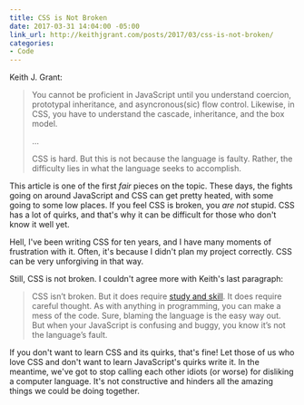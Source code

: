 ```yaml
---
title: CSS is Not Broken
date: 2017-03-31 14:04:00 -05:00
link_url: http://keithjgrant.com/posts/2017/03/css-is-not-broken/
categories:
- Code
---
```


Keith J. Grant:

> You cannot be proficient in JavaScript until you understand coercion, prototypal inheritance, and asyncronous(sic) flow control. Likewise, in CSS, you have to understand the cascade, inheritance, and the box model.
>
> …
>
> CSS is hard. But this is not because the language is faulty. Rather, the difficulty lies in what the language seeks to accomplish.

This article is one of the first *fair* pieces on the topic. These days, the fights going on around JavaScript and CSS can get pretty heated, with some going to some low places. If you feel CSS is broken, you *are not* stupid. CSS has a lot of quirks, and that's why it can be difficult for those who don't know it well yet. 

Hell, I've been writing CSS for ten years, and I have many moments of frustration with it. Often, it's because I didn't plan my project correctly. CSS can be very unforgiving in that way.

Still, CSS is not broken. I couldn't agree more with Keith's last paragraph:

> CSS isn’t broken. But it does require [study and skill](https://www.manning.com/books/css-in-depth). It does require careful thought. As with anything in programming, you can make a mess of the code. Sure, blaming the language is the easy way out. But when your JavaScript is confusing and buggy, you know it’s not the language’s fault.

If you don't want to learn CSS and its quirks, that's fine! Let those of us who love CSS and don't want to learn JavaScript's quirks write it. In the meantime, we've got to stop calling each other idiots (or worse) for disliking a computer language. It's not constructive and hinders all the amazing things we could be doing together.
